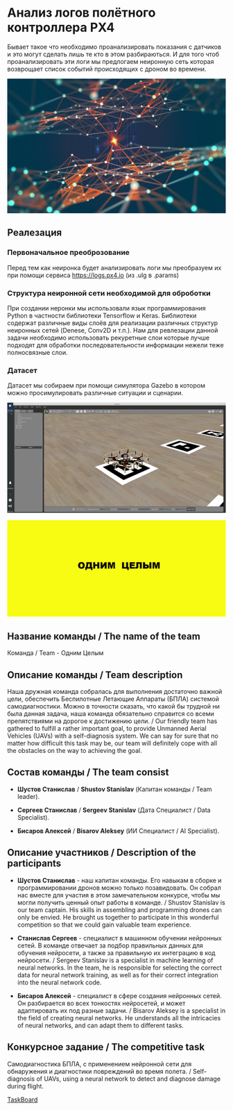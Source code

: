 # Анализ логов полётного контроллера PX4

Бывает такое что необходимо проанализировать показания с датчиков и это могут сделать лишь те кто в этом разбираються. И для того чтоб проанализировать эти логи мы предлогаем неиронную сеть которая возврощает список событий происходящих с дроном во времени. 

![Неиронка](https://github.com/StasFoster/Havaton_BRICKS2024/blob/129f427b5b63c12abe42bd3dd447109fffaca6cc/%D0%AD%D0%BB%D0%B5%D0%BC%D0%B5%D0%BD%D1%82%D1%8B%20%D0%98%D0%BD%D1%82%D0%B5%D1%80%D1%84%D0%B5%D0%B9%D1%81%D0%B0/1643325841_73-kartinkin-net-p-pattern-neiroset-krasivie-79.jpg)

## Реалезация
### Первоначальное преоброзование

Перед тем как неиронка будет анализировать логи мы преобразуем их при помощи сервиса https://logs.px4.io (из .ulg в .params)

### Структура неиронной сети необходимой для оброботки

При создании неронки мы использовали язык программирования Python в частности библиотеки Tensorflow и Keras. Библиотеки содержат различные виды слоёв для реализации различных структур неиронных сетей (Denese, Conv2D и т.п.). Нам для ревлезации данной задачи необходимо использовать рекуретные слои которые лучше подходят для обработки последовательности информации нежели теже полносвязные слои.

### Датасет

Датасет мы собираем при помощи симулятора Gazebo в котором можно просимулировать различные ситуации и сценарии.

![Gazebo](https://github.com/StasFoster/Havaton_BRICKS2024/blob/1cdce10ac089072ce90b7d85fd5d346be911bb11/%D0%AD%D0%BB%D0%B5%D0%BC%D0%B5%D0%BD%D1%82%D1%8B%20%D0%98%D0%BD%D1%82%D0%B5%D1%80%D1%84%D0%B5%D0%B9%D1%81%D0%B0/%D0%A1%D0%BD%D0%B8%D0%BC%D0%BE%D0%BA%20%D1%8D%D0%BA%D1%80%D0%B0%D0%BD%D0%B0%202024-09-26%20204137.png)





![Изображение](https://github.com/StasFoster/Havaton_BRICKS2024/blob/9e2722fc1f288f2e9701958fecf5a823fcf5d247/%D0%AD%D0%BB%D0%B5%D0%BC%D0%B5%D0%BD%D1%82%D1%8B%20%D0%98%D0%BD%D1%82%D0%B5%D1%80%D1%84%D0%B5%D0%B9%D1%81%D0%B0/%D0%9B%D0%BE%D0%B3%D0%BE%D1%82%D0%B8%D0%BF%20%D0%9E%D0%B4%D0%BD%D0%B8%D0%BC%20%D0%A6%D0%B5%D0%BB%D1%8B%D0%BC.png)

## Название команды / The name of the team

Команда / Team - Одним Целым

## Описание команды / Team description

Наша дружная команда собралась для выполнения достаточно важной цели, обеспечить Беспилотные Летающие Аппараты (БПЛА) системой самодиагностики. Можно в точности сказать, что какой бы трудной ни была данная задача, наша команда обязательно справится со всеми препятствиями на дорогое к достижению цели. / Our friendly team has gathered to fulfill a rather important goal, to provide Unmanned Aerial Vehicles (UAVs) with a self-diagnosis system. We can say for sure that no matter how difficult this task may be, our team will definitely cope with all the obstacles on the way to achieving the goal.

## Состав команды / The team consist

* **Шустов Станислав** / **Shustov Stanislav** (Капитан команды / Team leader).

* **Сергеев Станислав** / **Sergeev Stanislav** (Дата Специалист / Data Specialist). 

* **Бисаров Алексей** / **Bisarov Aleksey** (ИИ Специалист / AI Specialist).

## Описание участников / Description of the participants

* **Шустов Станислав** - наш капитан команды. Его навыкам в сборке и программировании дронов можно только позавидовать. Он собрал нас вместе для участия в этом замечательном конкурсе, чтобы мы могли получить ценный опыт работы в команде. / Shustov Stanislav is our team captain. His skills in assembling and programming drones can only be envied. He brought us together to participate in this wonderful competition so that we could gain valuable team experience.

* **Станислав Сергеев** - специалист в машинном обучении нейронных сетей. В команде отвечает за подбор правильных данных для обучения нейросети, а также за правильную их интеграцию в код нейросети. / Sergeev Stanislav is a specialist in machine learning of neural networks. In the team, he is responsible for selecting the correct data for neural network training, as well as for their correct integration into the neural network code.

* **Бисаров Алексей** - специалист в сфере создания нейронных сетей. Он разбирается во всех тонкостях нейросетей, и может адаптировать их под разные задачи. / Bisarov Aleksey is a specialist in the field of creating neural networks. He understands all the intricacies of neural networks, and can adapt them to different tasks.

## Конкурсное задание / The competitive task

Самодиагностика БПЛА, с применением нейронной сети для обнаружения и диагностики повреждений во время полета. / Self-diagnosis of UAVs, using a neural network to detect and diagnose damage during flight.


[TaskBoard](https://docs.google.com/spreadsheets/d/1PIl7bhBPtqOBv_UBM3XKtVbSxh-o-9a6cCnWLpuicuM/edit?usp=sharing)



















